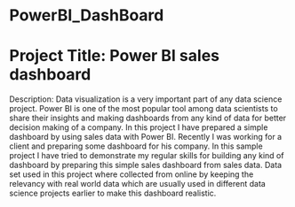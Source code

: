 # PowerBI_DashBoard
# Project Title: Power BI sales dashboard
Description: Data visualization is a very important part of any data science project. Power BI is one of the most popular tool among data scientists to share their insights and making dashboards from any kind of data for better decision making of a company.
In this project I have prepared a simple  dashboard by using sales data with Power BI. 
Recently I was working for a client and preparing some dashboard for his company. In this sample project I have tried to demonstrate my regular skills for building any kind of dashboard by preparing this simple sales dashboard from sales data.
Data set used in this project where collected from online by keeping the relevancy with real world data which are usually used in different data science projects earlier to make this dashboard realistic.

